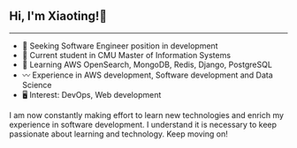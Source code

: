 ## Hi, I'm Xiaoting!👋
---
- 👀 Seeking Software Engineer position in development
- 🌱 Current student in CMU Master of Information Systems
- 💞️ Learning AWS OpenSearch, MongoDB, Redis, Django, PostgreSQL
- 〰️ Experience in AWS development, Software development and Data Science
- 🖥 Interest: DevOps, Web development

I am now constantly making effort to learn new technologies and enrich my experience in software development. 
I understand it is necessary to keep passionate about learning and technology. Keep moving on!
